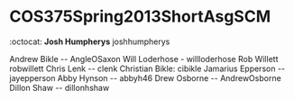COS375Spring2013ShortAsgSCM
===========================

:octocat: **Josh Humpherys** joshhumpherys

Andrew Bikle -- AngleOSaxon
Will Loderhose - willloderhose
Rob Willett robwillett
Chris Lenk -- clenk
Christian Bikle: cibikle
Jamarius Epperson -- jayepperson
Abby Hynson -- abbyh46
Drew Osborne -- AndrewOsborne
Dillon Shaw -- dillonhshaw
